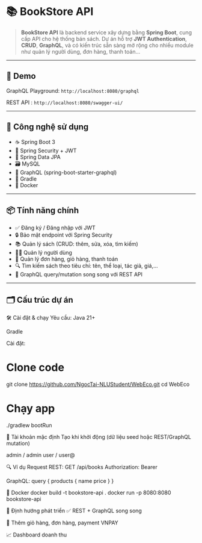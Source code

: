 # 📚 BookStore API

> **BookStore API** là backend service xây dựng bằng **Spring Boot**, cung cấp API cho hệ thống bán sách. Dự án hỗ trợ **JWT Authentication**, **CRUD**, **GraphQL**, và có kiến trúc sẵn sàng mở rộng cho nhiều module như quản lý người dùng, đơn hàng, thanh toán...

---

## 🚀 Demo

GraphQL Playground: `http://localhost:8080/graphql`

REST API : `http://localhost:8080/swagger-ui/`

---

## 🧰 Công nghệ sử dụng

- ☕ Spring Boot 3
- 🔐 Spring Security + JWT
- 🧪 Spring Data JPA
- 🗃️ MySQL
- 🧠 GraphQL (spring-boot-starter-graphql)
- 🧰 Gradle
- 🐳 Docker

---

## 📦 Tính năng chính

- ✅ Đăng ký / Đăng nhập với JWT
- 🔒 Bảo mật endpoint với Spring Security
- 📚 Quản lý sách (CRUD: thêm, sửa, xóa, tìm kiếm)
- 🧑‍💼 Quản lý người dùng
- 🛒 Quản lý đơn hàng, giỏ hàng, thanh toán
- 🔍 Tìm kiếm sách theo tiêu chí: tên, thể loại, tác giả, giá,...
- 🧬 GraphQL query/mutation song song với REST API

---

## 🗂️ Cấu trúc dự án

🛠️ Cài đặt & chạy
Yêu cầu:
Java 21+

Gradle

Cài đặt:
# Clone code
git clone https://github.com/NgocTai-NLUStudent/WebEco.git
cd WebEco

# Chạy app
./gradlew bootRun

🔐 Tài khoản mặc định
Tạo khi khởi động (dữ liệu seed hoặc REST/GraphQL mutation)

admin / admin
user  / user@

🔍 Ví dụ Request
REST:
GET /api/books
Authorization: Bearer <jwt-token>

GraphQL:
query {
  products {
    name
    price
  }
}

🐳 Docker 
docker build -t bookstore-api .
docker run -p 8080:8080 bookstore-api

📌 Định hướng phát triển
✅ REST + GraphQL song song

🛒 Thêm giỏ hàng, đơn hàng, payment VNPAY

📈 Dashboard doanh thu











